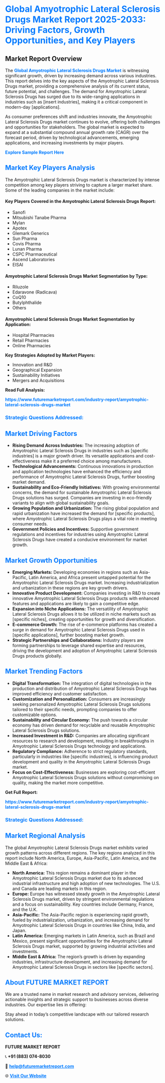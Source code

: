 <h1 style="color: #007BFF;">Global Amyotrophic Lateral Sclerosis Drugs Market Report 2025-2033: Driving Factors, Growth Opportunities, and Key Players</h1>

<section id="overview">
<h2>Market Report Overview</h2>
<p>The <a href="https://www.futuremarketreport.com/industry-report/amyotrophic-lateral-sclerosis-drugs-market" style="color: #007BFF; text-decoration: none;"><strong>Global Amyotrophic Lateral Sclerosis Drugs Market</strong></a> is witnessing significant growth, driven by increasing demand across various industries. This report delves into the key aspects of the Amyotrophic Lateral Sclerosis Drugs market, providing a comprehensive analysis of its current status, future potential, and challenges. The demand for Amyotrophic Lateral Sclerosis Drugs has surged due to its wide-ranging applications in industries such as [insert industries], making it a critical component in modern-day [applications].</p>
<p>As consumer preferences shift and industries innovate, the Amyotrophic Lateral Sclerosis Drugs market continues to evolve, offering both challenges and opportunities for stakeholders. The global market is expected to expand at a substantial compound annual growth rate (CAGR) over the forecast period, driven by technological advancements, emerging applications, and increasing investments by major players.</p>
</section>

<section id="overview">
<p><a href="https://www.futuremarketreport.com/request-sample/reportId=62200" style="color: #007BFF; text-decoration: none;"><strong>Explore Sample Report Here</strong></a></p>
</section>

<section id="key-players">
<h2 style="color: #007BFF;">Market Key Players Analysis</h2>
<p>The Amyotrophic Lateral Sclerosis Drugs market is characterized by intense competition among key players striving to capture a larger market share. Some of the leading companies in the market include:</p>
<h4>Key Players Covered in the Amyotrophic Lateral Sclerosis Drugs Report:</h4>
<ul><li>Sanofi</li><li>Mitsubishi Tanabe Pharma</li><li>Mylan</li><li>Apotex</li><li>Glemark Generics</li><li>Sun Pharma</li><li>Covis Pharma</li><li>Lunan Pharma</li><li>CSPC Pharmaceutical</li><li>Ascend Laboratories</li><li>EISAI</li></ul>
<h4>Amyotrophic Lateral Sclerosis Drugs Market Segmentation by Type:</h4>
<ul><li>Riluzole</li><li>Edaravone (Radicava)</li><li>CoQ10</li><li>Butylphthalide</li><li>Others</li></ul>

<h4>Amyotrophic Lateral Sclerosis Drugs Market Segmentation by Application:</h4>
<ul><li>Hospital Pharmacies</li><li>Retail Pharmacies</li><li>Online Pharmacies</li></ul>
<p><strong>Key Strategies Adopted by Market Players:</strong></p>
<ul>
<li>Innovation and R&D</li>
<li>Geographical Expansion</li>
<li>Sustainability Initiatives</li>
<li>Mergers and Acquisitions</li>
</ul>
</section>

<section>
<p><strong>Read Full Analysis: </strong></p><a href="https://www.futuremarketreport.com/industry-report/amyotrophic-lateral-sclerosis-drugs-market" style="color: #007BFF; text-decoration: none;"><strong>https://www.futuremarketreport.com/industry-report/amyotrophic-lateral-sclerosis-drugs-market</strong></a>
<h3 style="color: #007BFF;">Strategic Questions Addressed:</h3>
</section>

<section id="driving-factors">
<h2 style="color: #007BFF;">Market Driving Factors</h2>
<ul>
<li><strong>Rising Demand Across Industries:</strong> The increasing adoption of Amyotrophic Lateral Sclerosis Drugs in industries such as [specific industries] is a major growth driver. Its versatile applications and cost-effectiveness make it a preferred choice among manufacturers.</li>
<li><strong>Technological Advancements:</strong> Continuous innovations in production and application technologies have enhanced the efficiency and performance of Amyotrophic Lateral Sclerosis Drugs, further boosting market demand.</li>
<li><strong>Sustainability and Eco-Friendly Initiatives:</strong> With growing environmental concerns, the demand for sustainable Amyotrophic Lateral Sclerosis Drugs solutions has surged. Companies are investing in eco-friendly variants to align with global sustainability goals.</li>
<li><strong>Growing Population and Urbanization:</strong> The rising global population and rapid urbanization have increased the demand for [specific products], where Amyotrophic Lateral Sclerosis Drugs plays a vital role in meeting consumer needs.</li>
<li><strong>Government Policies and Incentives:</strong> Supportive government regulations and incentives for industries using Amyotrophic Lateral Sclerosis Drugs have created a conducive environment for market growth.</li>
</ul>
</section>

<section id="growth-opportunities">
<h2 style="color: #007BFF;">Market Growth Opportunities</h2>
<ul>
<li><strong>Emerging Markets:</strong> Developing economies in regions such as Asia-Pacific, Latin America, and Africa present untapped potential for the Amyotrophic Lateral Sclerosis Drugs market. Increasing industrialization and urbanization in these regions are key growth drivers.</li>
<li><strong>Innovative Product Development:</strong> Companies investing in R&D to create innovative Amyotrophic Lateral Sclerosis Drugs products with enhanced features and applications are likely to gain a competitive edge.</li>
<li><strong>Expansion into Niche Applications:</strong> The versatility of Amyotrophic Lateral Sclerosis Drugs allows it to be utilized in niche markets such as [specific niches], creating opportunities for growth and diversification.</li>
<li><strong>E-commerce Growth:</strong> The rise of e-commerce platforms has created a surge in demand for Amyotrophic Lateral Sclerosis Drugs used in [specific applications], further boosting market growth.</li>
<li><strong>Strategic Partnerships and Collaborations:</strong> Industry players are forming partnerships to leverage shared expertise and resources, driving the development and adoption of Amyotrophic Lateral Sclerosis Drugs products globally.</li>
</ul>
</section>

<section id="trending-factors">
<h2 style="color: #007BFF;">Market Trending Factors</h2>
<ul>
<li><strong>Digital Transformation:</strong> The integration of digital technologies in the production and distribution of Amyotrophic Lateral Sclerosis Drugs has improved efficiency and customer satisfaction.</li>
<li><strong>Customization and Personalization:</strong> Consumers are increasingly seeking personalized Amyotrophic Lateral Sclerosis Drugs solutions tailored to their specific needs, prompting companies to offer customizable options.</li>
<li><strong>Sustainability and Circular Economy:</strong> The push towards a circular economy has driven demand for recyclable and reusable Amyotrophic Lateral Sclerosis Drugs solutions.</li>
<li><strong>Increased Investment in R&D:</strong> Companies are allocating significant resources to research and development, resulting in breakthroughs in Amyotrophic Lateral Sclerosis Drugs technology and applications.</li>
<li><strong>Regulatory Compliance:</strong> Adherence to strict regulatory standards, particularly in industries like [specific industries], is influencing product development and quality in the Amyotrophic Lateral Sclerosis Drugs market.</li>
<li><strong>Focus on Cost-Effectiveness:</strong> Businesses are exploring cost-efficient Amyotrophic Lateral Sclerosis Drugs solutions without compromising on quality, making the market more competitive.</li>
</ul>
</section>

<section>
<p><strong>Get Full Report: </strong></p><a href="https://www.futuremarketreport.com/industry-report/amyotrophic-lateral-sclerosis-drugs-market" style="color: #007BFF; text-decoration: none;"><strong>https://www.futuremarketreport.com/industry-report/amyotrophic-lateral-sclerosis-drugs-market</strong></a>
<h3 style="color: #007BFF;">Strategic Questions Addressed:</h3>
</section>


<section id="regional-analysis">
<h2 style="color: #007BFF;">Market Regional Analysis</h2>
<p>The global Amyotrophic Lateral Sclerosis Drugs market exhibits varied growth patterns across different regions. The key regions analyzed in this report include North America, Europe, Asia-Pacific, Latin America, and the Middle East & Africa:</p>
<ul>
<li><strong>North America:</strong> This region remains a dominant player in the Amyotrophic Lateral Sclerosis Drugs market due to its advanced industrial infrastructure and high adoption of new technologies. The U.S. and Canada are leading markets in this region.</li>
<li><strong>Europe:</strong> Europe has witnessed steady growth in the Amyotrophic Lateral Sclerosis Drugs market, driven by stringent environmental regulations and a focus on sustainability. Key countries include Germany, France, and the U.K.</li>
<li><strong>Asia-Pacific:</strong> The Asia-Pacific region is experiencing rapid growth, fueled by industrialization, urbanization, and increasing demand for Amyotrophic Lateral Sclerosis Drugs in countries like China, India, and Japan.</li>
<li><strong>Latin America:</strong> Emerging markets in Latin America, such as Brazil and Mexico, present significant opportunities for the Amyotrophic Lateral Sclerosis Drugs market, supported by growing industrial activities and investments.</li>
<li><strong>Middle East & Africa:</strong> The region’s growth is driven by expanding industries, infrastructure development, and increasing demand for Amyotrophic Lateral Sclerosis Drugs in sectors like [specific sectors].</li>
</ul>
</section>

<footer>
<h2 style="color: #007BFF;">About FUTURE MARKET REPORT</h2>
<p>We are a trusted name in market research and advisory services, delivering actionable insights and strategic support to businesses across diverse industries. Our expertise lies in offering:</p>

<p>Stay ahead in today’s competitive landscape with our tailored research solutions.</p>

<h2 style="color: #007BFF;">Contact Us:</h2>
<p><strong>FUTURE MARKET REPORT</strong></p>
<p>📞 <strong>+91 (883) 074-8030</strong></p>
<p>📧 <strong><a href="mailto:help@futuremarketreport.com" style="color: #007BFF;">help@futuremarketreport.com</a></strong></p>
<p>🌐 <strong><a href="https://www.futuremarketreport.com/" style="color: #007BFF;">Visit Our Website</a></strong></p>
</footer>